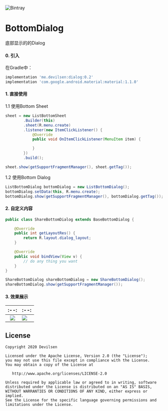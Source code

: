 ![Bintray](https://img.shields.io/bintray/v/devilsen/Android/dialog?color=1E88E5&label=version)

# BottomDialog
底部显示的的Dialog

#### 0. 引入
在Gradle中：
```groovy
implementation 'me.devilsen:dialog:0.2'
implementation 'com.google.android.material:material:1.1.0'
```

#### 1. 直接使用
1.1 使用Bottom Sheet
```java
sheet = new ListBottomSheet
        .Builder(this)
        .sheet(R.menu.create)
        .listener(new ItemClickListener() {
            @Override
            public void OnItemClickListener(MenuItem item) {

            }
        })
        .build();

sheet.show(getSupportFragmentManager(), sheet.getTag());
```

1.2 使用Bottom Dialog
```java
ListBottomDialog bottomDialog = new ListBottomDialog();
bottomDialog.setData(this, R.menu.create);
bottomDialog.show(getSupportFragmentManager(), bottomDialog.getTag());
```

#### 2. 自定义内容
```java
public class ShareBottomDialog extends BaseBottomDialog {

    @Override
    public int getLayoutRes() {
        return R.layout.dialog_layout;
    }

    @Override
    public void bindView(View v) {
        // do any thing you want
    }
}

ShareBottomDialog shareBottomDialog = new ShareBottomDialog();
shareBottomDialog.show(getSupportFragmentManager());
```

#### 3. 效果展示
|                             :--:                             | :--:                                                         |
| :----------------------------------------------------------: | ------------------------------------------------------------ |
| ![](https://github.com/devilsen/dialog/blob/master/screenshots/case/bottom_dialog.png) | ![](https://github.com/devilsen/dialog/blob/master/screenshots/case/bottom_sheet.png) |



## License

    Copyright 2020 Devilsen
    
    Licensed under the Apache License, Version 2.0 (the "License");
    you may not use this file except in compliance with the License.
    You may obtain a copy of the License at
    
       http://www.apache.org/licenses/LICENSE-2.0
    
    Unless required by applicable law or agreed to in writing, software
    distributed under the License is distributed on an "AS IS" BASIS,
    WITHOUT WARRANTIES OR CONDITIONS OF ANY KIND, either express or implied.
    See the License for the specific language governing permissions and
    limitations under the License.
